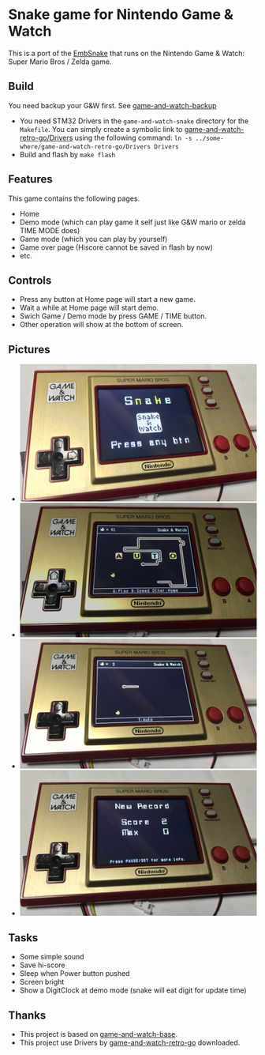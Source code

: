 # Snake game for Nintendo Game &amp; Watch
This is a port of the [EmbSnake](https://gitee.com/slipperstree/EmbSnake) that runs on the Nintendo Game &amp; Watch: Super Mario Bros / Zelda game.

## Build
You need backup your G&W first. See [game-and-watch-backup](https://github.com/ghidraninja/game-and-watch-backup)
- You need STM32 Drivers in the `game-and-watch-snake` directory for the `Makefile`. 
You can simply create a symbolic link to [game-and-watch-retro-go/Drivers](https://github.com/kbeckmann/game-and-watch-retro-go) using the following command: `ln -s ../some-where/game-and-watch-retro-go/Drivers Drivers`
- Build and flash by `make flash`

## Features
This game contains the following pages.
- Home
- Demo mode (which can play game it self just like G&W mario or zelda TIME MODE does)
- Game mode (which you can play by yourself)
- Game over page (Hiscore cannot be saved in flash by now)
- etc.

## Controls
- Press any button at Home page will start a new game.
- Wait a while at Home page will start demo.
- Swich Game / Demo mode by press GAME / TIME button.
- Other operation will show at the bottom of screen.

## Pictures
- ![Home](/Pics/Home.jpg)
- ![Demo](/Pics/Demo.jpg)
- ![Game](/Pics/Game.jpg)
- ![GameOver](/Pics/GameOver.jpg)

## Tasks
- Some simple sound
- Save hi-score
- Sleep when Power button pushed
- Screen bright
- Show a DigitClock at demo mode (snake will eat digit for update time)

## Thanks
- This project is based on [game-and-watch-base](https://github.com/ghidraninja/game-and-watch-base).
- This project use Drivers by [game-and-watch-retro-go](https://github.com/kbeckmann/game-and-watch-retro-go) downloaded.
